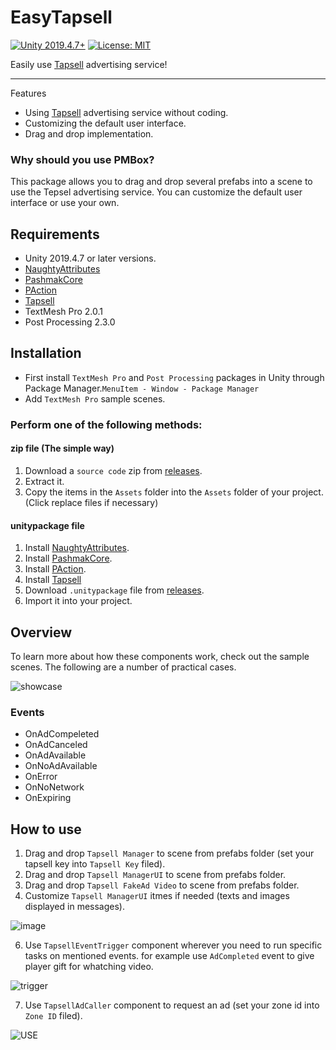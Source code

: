 # EasyTapsell

[![Unity 2019.4.7+](https://img.shields.io/badge/unity-2019.4.7%2B-blue.svg)](https://unity3d.com/get-unity/download)
[![License: MIT](https://img.shields.io/badge/License-MIT-brightgreen.svg)](https://github.com/mohammadroohian/PAction/blob/master/LICENSE)

Easily use [Tapsell](https://tapsell.ir) advertising service!
____________
Features
  * Using [Tapsell](https://tapsell.ir) advertising service without coding.
  * Customizing the default user interface.
  * Drag and drop implementation.

### Why should you use PMBox?

This package allows you to drag and drop several prefabs into a scene to use the Tepsel advertising service.
You can customize the default user interface or use your own.

## Requirements

* Unity 2019.4.7 or later versions.
* [NaughtyAttributes](https://github.com/dbrizov/NaughtyAttributes)
* [PashmakCore](https://github.com/mohammadroohian/PashmakCore)
* [PAction](https://github.com/mohammadroohian/PAction)
* [Tapsell](https://docs.tapsell.ir/plus-sdk/unity/initialize-android/)
* TextMesh Pro 2.0.1
* Post Processing 2.3.0

## Installation
* First install `TextMesh Pro` and `Post Processing` packages in Unity through Package Manager.`MenuItem - Window - Package Manager`
* Add `TextMesh Pro` sample scenes.

### Perform one of the following methods:
#### zip file (The simple way)
1. Download a `source code` zip from [releases](https://github.com/mohammadroohian/EasyTapsell/releases).
2. Extract it.
3. Copy the items in the `Assets` folder into the `Assets` folder of your project. (Click replace files if necessary)

#### unitypackage file
1. Install [NaughtyAttributes](https://github.com/dbrizov/NaughtyAttributes#installation).
2. Install [PashmakCore](https://github.com/mohammadroohian/PashmakCore#installation).
3. Install [PAction](https://github.com/mohammadroohian/PAction#installation).
4. Install [Tapsell](https://docs.tapsell.ir/plus-sdk/unity/initialize-android/)
5. Download `.unitypackage` file from [releases](https://github.com/mohammadroohian/EasyTapsell/releases).
6. Import it into your project.

## Overview
To learn more about how these components work, check out the sample scenes.
The following are a number of practical cases.

![showcase](https://user-images.githubusercontent.com/80090999/116399234-f281db00-a83d-11eb-905d-2edc51e11f23.gif)

### Events
* OnAdCompeleted
* OnAdCanceled
* OnAdAvailable
* OnNoAdAvailable
* OnError
* OnNoNetwork
* OnExpiring

## How to use
1. Drag and drop `Tapsell Manager` to scene from prefabs folder (set your tapsell key into `Tapsell Key` filed).
3. Drag and drop `Tapsell ManagerUI` to scene from prefabs folder.
4. Drag and drop `Tapsell FakeAd Video` to scene from prefabs folder.
5. Customize `Tapsell ManagerUI` itmes if needed (texts and images displayed in messages).

![image](https://user-images.githubusercontent.com/80090999/116891222-b2f32e80-ac43-11eb-8a24-2aab44debf28.png)

6. Use `TapsellEventTrigger` component wherever you need to run specific tasks on mentioned events. for example use `AdCompleted` event to give player gift for whatching video.

![trigger](https://user-images.githubusercontent.com/80090999/116892628-3feab780-ac45-11eb-81a2-c0cf405a2f0d.gif)

7. Use `TapsellAdCaller` component to request an ad (set your zone id into `Zone ID` filed).

![USE](https://user-images.githubusercontent.com/80090999/116403125-70e07c00-a842-11eb-9bd6-8e0a141c098c.gif)
